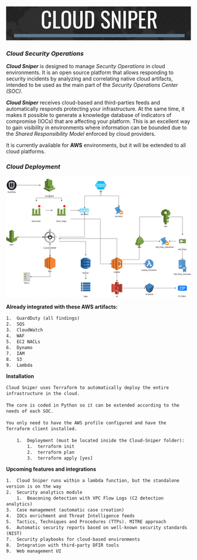 ![alt text](Images/logo.png "Cloud Sniper")

### *Cloud Security Operations*

***Cloud Sniper*** is designed to manage *Security Operations* in cloud environments. It is an open source platform that allows responding to security incidents by analyzing and correlating native cloud artifacts, intended to be used as the main part of the *Security Operations Center (SOC)*.

***Cloud Sniper*** receives cloud-based and third-parties feeds and automatically responds protecting your infrastructure. At the same time, it makes it possible to generate a knowledge database of indicators of compromise (IOCs) that are affecting your platform. This is an excellent way to gain visibility in environments where information can be bounded due to the *Shared Responsibility Model* enforced by cloud providers.

It is currently available for **AWS** environments, but it will be extended to all cloud platforms.

### *Cloud Deployment*

![alt text](Images/deployment.png "Cloud Sniper")


**Already integrated with these AWS artifacts:**

    1.  GuardDuty (all findings)
    2.  SQS
    3.  CloudWatch
    4.  WAF
    5.  EC2 NACLs
    6.  Dynamo
    7.  IAM
    8.  S3
    9.  Lambda

**Installation**
    
    Cloud Sniper uses Terraform to automatically deploy the entire infrastructure in the cloud. 

    The core is coded in Python so it can be extended according to the needs of each SOC.
    
    You only need to have the AWS profile configured and have the Terraform client installed.

        1.  Deployment (must be located inside the Cloud-Sniper folder):
            1.  terraform init
            2.  terraform plan
            3.  terraform apply [yes]

**Upcoming features and integrations**

    1.  Cloud Sniper runs within a lambda function, but the standalone version is on the way
    2.  Security analytics module
        1.  Beaconing detection with VPC Flow Logs (C2 detection analytics)
    3.  Case management (automatic case creation)
    4.  IOCs enrichment and Threat Intelligence feeds
    5.  Tactics, Techniques and Procedures (TTPs). MITRE approach
    6.  Automatic security reports based on well-known security standards (NIST)
    7.  Security playbooks for cloud-based environments
    8.  Integration with third-party DFIR tools
    9.  Web management UI


